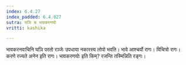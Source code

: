 ```yaml
---
index: 6.4.27
index_padded: 6.4.027
sutra: घञि च भावकरनयोः
vritti: kashika

---
```

भावकरनवाचिनि घञि परतो रञ्जेः उपधाया नकारस्य लोपो भवति। भावे आश्चर्यो रागः। विचित्रो रागः। करणे रज्यते अनेन इति रागः। भावकरणयोः इति किम्? रजन्ति तस्मिन्निति रङ्गः।